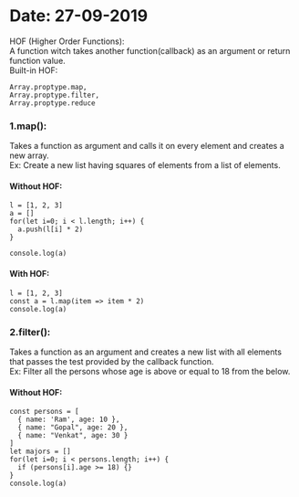 # Date: 27-09-2019

HOF (Higher Order Functions):  
A function witch takes another function(callback) as an argument or return function value.  
Built-in HOF:  
```
Array.proptype.map, 
Array.proptype.filter,
Array.proptype.reduce
```

### 1.map():  
Takes a function as argument and calls it on every element and creates a new array.  
Ex: Create a new list having squares of elements from a list of elements.  
#### Without HOF:
```
l = [1, 2, 3]
a = []
for(let i=0; i < l.length; i++) {
  a.push(l[i] * 2)
}

console.log(a)
```  

#### With HOF:
```
l = [1, 2, 3]
const a = l.map(item => item * 2)
console.log(a)
```

### 2.filter():  
Takes a function as an argument and creates a new list with all elements  
that passes the test provided by the callback function.  
Ex: Filter all the persons whose age is above or equal to 18 from the below.

#### Without HOF:
```
const persons = [
  { name: 'Ram', age: 10 },
  { name: "Gopal", age: 20 },
  { name: "Venkat", age: 30 }
]
let majors = []
for(let i=0; i < persons.length; i++) {
  if (persons[i].age >= 18) {}
}
console.log(a)
```
